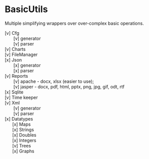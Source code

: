 # BasicUtils
Multiple simplifying wrappers over over-complex basic operations.

[v] Cfg  
&nbsp;&nbsp;&nbsp;&nbsp;&nbsp;&nbsp; [v] generator  
&nbsp;&nbsp;&nbsp;&nbsp;&nbsp;&nbsp; [v] parser   
[v] Charts  
[v] FileManager  
[x] Json  
&nbsp;&nbsp;&nbsp;&nbsp;&nbsp;&nbsp; [x] generator  
&nbsp;&nbsp;&nbsp;&nbsp;&nbsp;&nbsp; [x] parser   
[v] Reports  
&nbsp;&nbsp;&nbsp;&nbsp;&nbsp;&nbsp; [v] apache - docx, xlsx (easier to use);  
&nbsp;&nbsp;&nbsp;&nbsp;&nbsp;&nbsp; [v] jasper - docx, pdf, html, pptx, png, jpg, gif, odt, rtf    
[x] Sqlite  
[v] Time keeper      
[v] Xml  
&nbsp;&nbsp;&nbsp;&nbsp;&nbsp;&nbsp; [v] generator  
&nbsp;&nbsp;&nbsp;&nbsp;&nbsp;&nbsp; [v] parser  
[x] Datatypes   
&nbsp;&nbsp;&nbsp;&nbsp;&nbsp;&nbsp;[x] Maps  
&nbsp;&nbsp;&nbsp;&nbsp;&nbsp;&nbsp;[x] Strings  
&nbsp;&nbsp;&nbsp;&nbsp;&nbsp;&nbsp;[x] Doubles  
&nbsp;&nbsp;&nbsp;&nbsp;&nbsp;&nbsp;[x] Integers    
&nbsp;&nbsp;&nbsp;&nbsp;&nbsp;&nbsp;[v] Trees  
&nbsp;&nbsp;&nbsp;&nbsp;&nbsp;&nbsp;[x] Graphs    
